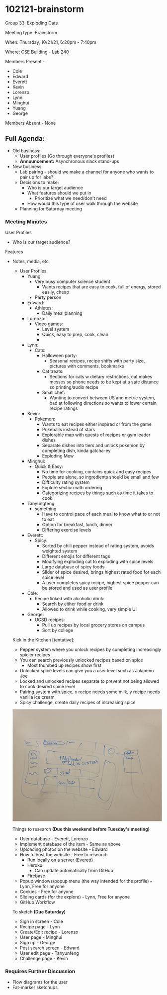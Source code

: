 # 102121-brainstorm

Group 33: Exploding Cats

Meeting type: Brainstorm

When: Thursday, 10/21/21, 6:20pm - 7:40pm

Where: CSE Building - Lab 240

Members Present -

- Cole
- Edward
- Everett
- Kevin
- Lorenzo
- Lynn
- Minghui
- Yuang
- George

Members Absent - None

## Full Agenda:

- Old business:
    - User profiles (Go through everyone's profiles)
    - **Announcement:** Asynchronous slack stand-ups
- New business
    - Lab pairing - should we make a channel for anyone who wants to pair up for labs?
    - Decisions to make:
        - Who is our target audience
        - What features should we put in
            - Prioritize what we need/don't need
        - How would this type of user walk through the website
    - Planning for Saturday meeting

### Meeting Minutes

User Profiles

- Who is our target audience?

Features

- Notes, media, etc
    - User Profiles
        - Yuang:
            - Very busy computer science student
                - Wants recipes that are easy to cook, full of energy, stored easily, cheap
            - Party person
        - Edward:
            - Athletes:
                - Daily meal planning
        - Lorenzo:
            - Video games:
                - Level system
                - Quick, easy to prep, cook, clean
                - 
        - Lynn:
            - Cats:
                - Halloween party:
                    - Seasonal recipes, recipe shifts with party size, pictures with comments, bookmarks
                - Cat treats:
                    - Sections for cats w dietary restrictions, cat makes messes so phone needs to be kept at a safe distance so printing/audio recipe
                - Small chef:
                    - Wanting to convert between US and metric system, bad at following directions so wants to lower certain recipe ratings
        - Kevin:
            - Pokemon:
                - Wants to eat recipes either inspired or from the game
                - Pokeballs instead of stars
                - Explorable map with quests of recipes or gym leader dishes
                - Separate dishes into tiers and unlock pokemon by completing dish, kinda gatcha-ey
                - Exploding Mew
        - Minghui:
            - Quick & Easy:
                - No time for cooking, contains quick and easy recipes
                - People are alone, so ingredients should be small and few
                - Difficulty rating system
                - Explore section with ordering
                - Categorizing recipes by things such as time it takes to cook
        - Tanyungfeng:
            - something
                - Have to control pace of each meal to know what to or not to eat
                - Option for breakfast, lunch, dinner
                - Differing exercise levels
        - Everett:
            - Spicy:
                - Sorted by chili pepper instead of rating system, avoids weighted system
                - Different emojis for different tags
                - Modifying exploding cat to exploding with spice levels
                - Large database of spicy foods
                - Slider of spice desired, brings highest rated food for each spice level
                - A user completes spicy recipe, highest spice pepper can be stored and used as user profile
        - Cole:
            - Recipe linked with alcoholic drink:
                - Search by either food or drink
                - Allowed to drink while cooking, very simple UI
        - George:
            - UCSD recipes:
                - Pull up recipes by local grocery stores on campus
                - Sort by college
            
    
    Kick in the Kitchen [tentative]:
    
    - Pepper system where you unlock recipes by completing increasingly spicier recipes
    - You can search previously unlocked recipes based on spice
        - Most thumbed up recipes show first
    - Unlocked spice levels can give you a user level such as Jalapeno Joe
    - Locked and unlocked recipes separate to prevent not being allowed to cook desired spice level
    - Pairing system with spice, x recipe needs some milk, y recipe needs vanilla ice cream
    - Spicy challenge, create daily recipes of increasing spice
    
    ![main page fat marker sketch](media/102121_01.jpg)

    Things to research **(Due this weekend before Tuesday's meeting)**
    
    - User database - Everett, Lorenzo
    - Implement database of the item - Same as above
    - Uploading photos on the website - Edward
    - How to host the website - Free to research
        - Run locally on a server (Everett)
        - Heroku
            - Can update automatically from GitHub
        - Firebase
    - Popup windows/popup menu (the way intended for the profile) - Lynn, Free for anyone
    - Cookies - Free for anyone
    - Sliding cards (for the explore) - Lynn, Free for anyone
    - GitHub Workflow
    
    To sketch **(Due Saturday)**
    
    - Sign in screen - Cole
    - Recipe page - Lynn
    - Create/Edit recipe - Lorenzo
    - User page - Minghui
    - Sign up - George
    - Post search screen - Edward
    - User edit page - Tanyunfeng
    - Challenge page - Kevin
    

### Requires Further Discussion

- Flow diagrams for the user
- Fat-marker sketchups